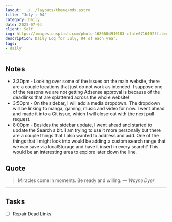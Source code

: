 ```yaml
---
layout: ../../layouts/theme/mdx.astro
title: "July : 04"
category: Daily
date: 2023-07-04
client: Self
img: https://images.unsplash.com/photo-1686604910183-cfafe0716462?fit=crop&q=85&w=1400&h=700
description: Daily Log for July, 04 of each year.
tags:
- daily
---
```


## Notes

- 3:30pm - Looking over some of the issues on the main website, there are a couple locations that just do not work as intended. I suppose one of the reasons we are not getting Adsense approval is because of the deadlinks that are splattered across the whole website! 
- 3:50pm - On the sidebar, I will add a media dropdown. The dropdown will be linking to manga, gaming, music and video for now. I went ahead and made it into a Git issue, which I will close out with the next pull request.
- 8:00pm - Besides the sidebar update, I went ahead and started to update the Search a bit. I am trying to use it more personally but there are a couple things that I also wanted to address and add. One of the things that I might look into would be adding a custom search range that we can save via localStorage and have it insert in every search? This would be an interesting area to explore later down the line. 

## Quote

> Miracles come in moments. Be ready and willing.
> — <cite>Wayne Dyer</cite>

---

## Tasks

- [ ] Repair Dead Links